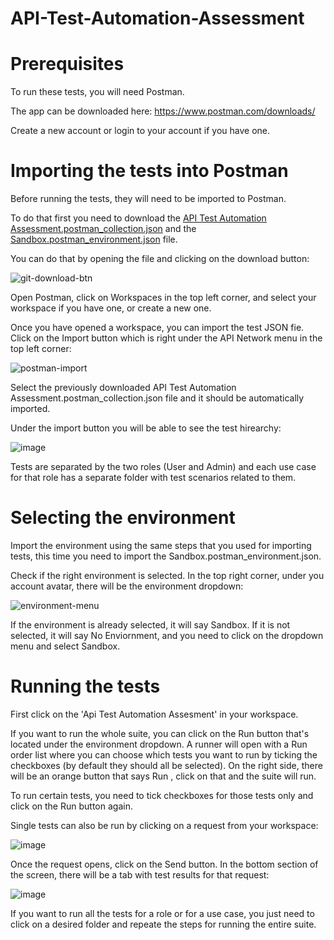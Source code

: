 # API-Test-Automation-Assessment

# Prerequisites

To run these tests, you will need Postman.

The app can be downloaded here: https://www.postman.com/downloads/

Create a new account or login to your account if you have one.

# Importing the tests into Postman

Before running the tests, they will need to be imported to Postman.

To do that first you need to download the [API Test Automation Assessment.postman_collection.json](https://github.com/emilija-lazarevic/API-Test-Automation-Assessment/blob/Postman_Collection/test-scripts/API%20Test%20Automation%20Assessment.postman_collection.json) and the [Sandbox.postman_environment.json](https://github.com/emilija-lazarevic/API-Test-Automation-Assessment/blob/minor_updates_for_md_files/test-scripts/Sandbox.postman_environment.json) file. 

You can do that by opening the file and clicking on the download button:

![git-download-btn](https://github.com/emilija-lazarevic/API-Test-Automation-Assessment/assets/48448148/bddf7d7d-56e9-4f60-a68c-e8080ea951e3)



Open Postman, click on Workspaces in the top left corner, and select your workspace if you have one, or create a new one.

Once you have opened a workspace, you can import the test JSON fie. Click on the Import button which is right under the API Network menu in the top left corner:

![postman-import](https://github.com/emilija-lazarevic/API-Test-Automation-Assessment/assets/48448148/8e8b9e75-2ca6-41e0-977a-ee9bf8d99d02)


Select the previously downloaded API Test Automation Assessment.postman_collection.json file and it should be automatically imported.

Under the import button you will be able to see the test hirearchy:

![image](https://github.com/emilija-lazarevic/API-Test-Automation-Assessment/assets/48448148/0765f3ae-a59b-47c9-bc7f-221d51861461)


Tests are separated by the two roles (User and Admin) and each use case for that role has a separate folder with test scenarios related to them.

# Selecting the environment

Import the environment using the same steps that you used for importing tests, this time you need to import the Sandbox.postman_environment.json.

Check if the right environment is selected. In the top right corner, under you account avatar, there will be the environment dropdown:

![environment-menu](https://github.com/emilija-lazarevic/API-Test-Automation-Assessment/assets/48448148/af3b2e3c-3b0e-4334-84a3-74c64024e404)


If the environment is already selected, it will say Sandbox. If it is not selected, it will say No Enviornment, and you need to click on the dropdown menu and select Sandbox.

# Running the tests

First click on the 'Api Test Automation Assesment' in your workspace.

If you want to run the whole suite, you can click on the Run button that's located under the environment dropdown. A runner will open with a Run order list where you can choose which tests you want to run by ticking the checkboxes (by default they should all be selected). On the right side, there will be an orange button that says Run <collection name>, click on that and the suite will run.

To run certain tests, you need to tick checkboxes for those tests only and click on the Run button again.

Single tests can also be run by clicking on a request from your workspace:

![image](https://github.com/emilija-lazarevic/API-Test-Automation-Assessment/assets/48448148/3d2a9f94-7b54-483a-8471-e07ad90125ba)


Once the request opens, click on the Send button. In the bottom section of the screen, there will be a tab with test results for that request:

![image](https://github.com/emilija-lazarevic/API-Test-Automation-Assessment/assets/48448148/532a660f-0b85-4dde-82a4-7fde2c8fb209)

If you want to run all the tests for a role or for a use case, you just need to click on a desired folder and repeate the steps for running the entire suite.
